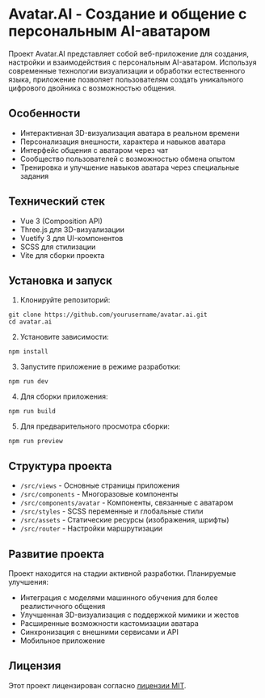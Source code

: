 # Avatar.AI - Создание и общение с персональным AI-аватаром

Проект Avatar.AI представляет собой веб-приложение для создания, настройки и взаимодействия с персональным AI-аватаром. Используя современные технологии визуализации и обработки естественного языка, приложение позволяет пользователям создать уникального цифрового двойника с возможностью общения.

## Особенности

- Интерактивная 3D-визуализация аватара в реальном времени
- Персонализация внешности, характера и навыков аватара
- Интерфейс общения с аватаром через чат
- Сообщество пользователей с возможностью обмена опытом
- Тренировка и улучшение навыков аватара через специальные задания

## Технический стек

- Vue 3 (Composition API)
- Three.js для 3D-визуализации
- Vuetify 3 для UI-компонентов
- SCSS для стилизации
- Vite для сборки проекта

## Установка и запуск

1. Клонируйте репозиторий:
```
git clone https://github.com/yourusername/avatar.ai.git
cd avatar.ai
```

2. Установите зависимости:
```
npm install
```

3. Запустите приложение в режиме разработки:
```
npm run dev
```

4. Для сборки приложения:
```
npm run build
```

5. Для предварительного просмотра сборки:
```
npm run preview
```

## Структура проекта

- `/src/views` - Основные страницы приложения
- `/src/components` - Многоразовые компоненты
- `/src/components/avatar` - Компоненты, связанные с аватаром
- `/src/styles` - SCSS переменные и глобальные стили
- `/src/assets` - Статические ресурсы (изображения, шрифты)
- `/src/router` - Настройки маршрутизации

## Развитие проекта

Проект находится на стадии активной разработки. Планируемые улучшения:

- Интеграция с моделями машинного обучения для более реалистичного общения
- Улучшенная 3D-визуализация с поддержкой мимики и жестов
- Расширенные возможности кастомизации аватара
- Синхронизация с внешними сервисами и API
- Мобильное приложение

## Лицензия

Этот проект лицензирован согласно [лицензии MIT](LICENSE.md). 